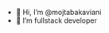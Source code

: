 - 👋 Hi, I’m @mojtabakaviani
- 👀 I’m fullstack developer

<!---
mojtabakaviani/mojtabakaviani is a ✨ special ✨ repository because its `README.md` (this file) appears on your GitHub profile.
You can click the Preview link to take a look at your changes.
--->
